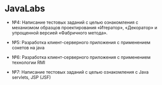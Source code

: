 # JavaLabs
- №4: Написание тестовых заданий с целью ознакомления с механизмом образцов проектирования «Итератор», «Декоратор» и упрощенной версией «Фабричного метода».

- №5: Разработка клиент-серверного приложения с применением сокетов на java

- №6: Разработка клиент-серверного приложения с применением технологии RMI

- №7: Написание тестовых заданий с целью ознакомления с Java servlets, JSP (JSF)
